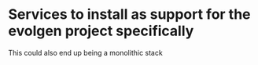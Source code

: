 # Services to install as support for the evolgen project specifically

This could also end up being a monolithic stack

